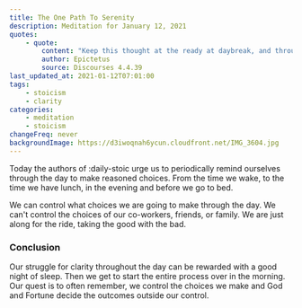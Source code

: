 ```yaml
---
title: The One Path To Serenity
description: Meditation for January 12, 2021
quotes: 
    - quote:
        content: "Keep this thought at the ready at daybreak, and through the day and night – there is only one path to happiness, and that is in giving up all outside of your sphere of choice, regarding nothing else as your possession, surrendering all else to God and Fortune."
        author: Epictetus
        source: Discourses 4.4.39
last_updated_at: 2021-01-12T07:01:00
tags:
    - stoicism
    - clarity
categories:
    - meditation
    - stoicism
changeFreq: never
backgroundImage: https://d3iwoqnah6ycun.cloudfront.net/IMG_3604.jpg
---
```


Today the authors of :daily-stoic urge us to periodically remind ourselves through the day to make reasoned 
choices. From the time we wake, to the time we have lunch, in the evening and before we go to bed.

We can control what choices we are going to make through the day. We can't control the choices of our co-workers, 
friends, or family. We are just along for the ride, taking the good with the bad.

### Conclusion

Our struggle for clarity throughout the day can be rewarded with a good night of sleep. Then we get to start the entire 
process over in the morning. Our quest is to often remember, we control the choices we make and God and Fortune decide 
the outcomes outside our control.
